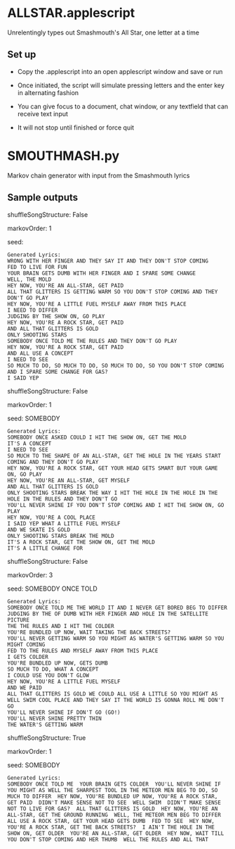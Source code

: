 # ALLSTAR.applescript

Unrelentingly types out Smashmouth's All Star, one letter at a time

## Set up

- Copy the .applescript into an open applescript window and save or run

- Once initiated, the script will simulate pressing letters and the enter key in alternating fashion

- You can give focus to a document, chat window, or any textfield that can receive text input

- It will not stop until finished or force quit

# SMOUTHMASH.py

Markov chain generator with input from the Smashmouth lyrics

## Sample outputs

 shuffleSongStructure: False
 
 markovOrder: 1
 
 seed:
 

```
Generated Lyrics:
WRONG WITH HER FINGER AND THEY SAY IT AND THEY DON'T STOP COMING 
FED TO LIVE FOR FUN 
YOUR BRAIN GETS DUMB WITH HER FINGER AND I SPARE SOME CHANGE 
WELL, THE MOLD 
HEY NOW, YOU'RE AN ALL-STAR, GET PAID 
ALL THAT GLITTERS IS GETTING WARM SO YOU DON'T STOP COMING AND THEY DON'T GO PLAY 
HEY NOW, YOU'RE A LITTLE FUEL MYSELF AWAY FROM THIS PLACE 
I NEED TO DIFFER 
JUDGING BY THE SHOW ON, GO PLAY 
HEY NOW, YOU'RE A ROCK STAR, GET PAID 
AND ALL THAT GLITTERS IS GOLD 
ONLY SHOOTING STARS 
SOMEBODY ONCE TOLD ME THE RULES AND THEY DON'T GO PLAY 
HEY NOW, YOU'RE A ROCK STAR, GET PAID 
AND ALL USE A CONCEPT 
I NEED TO SEE 
SO MUCH TO DO, SO MUCH TO DO, SO MUCH TO DO, SO YOU DON'T STOP COMING AND I SPARE SOME CHANGE FOR GAS? 
I SAID YEP
```

 shuffleSongStructure: False
 
 markovOrder: 1
 
 seed: SOMEBODY
 

```
Generated Lyrics:
SOMEBODY ONCE ASKED COULD I HIT THE SHOW ON, GET THE MOLD 
IT'S A CONCEPT 
I NEED TO SEE 
SO MUCH TO THE SHAPE OF AN ALL-STAR, GET THE HOLE IN THE YEARS START COMING AND THEY DON'T GO PLAY 
HEY NOW, YOU'RE A ROCK STAR, GET YOUR HEAD GETS SMART BUT YOUR GAME ON, GO PLAY 
HEY NOW, YOU'RE AN ALL-STAR, GET MYSELF 
AND ALL THAT GLITTERS IS GOLD 
ONLY SHOOTING STARS BREAK THE WAY I HIT THE HOLE IN THE HOLE IN THE HOLE IN THE RULES AND THEY DON'T GO 
YOU'LL NEVER SHINE IF YOU DON'T STOP COMING AND I HIT THE SHOW ON, GO PLAY 
HEY NOW, YOU'RE A COOL PLACE 
I SAID YEP WHAT A LITTLE FUEL MYSELF 
AND WE SKATE IS GOLD 
ONLY SHOOTING STARS BREAK THE MOLD 
IT'S A ROCK STAR, GET THE SHOW ON, GET THE MOLD 
IT'S A LITTLE CHANGE FOR
```


 shuffleSongStructure: False
 
 markovOrder: 3
 
 seed: SOMEBODY ONCE TOLD
 
```
Generated Lyrics:
SOMEBODY ONCE TOLD ME THE WORLD IT AND I NEVER GET BORED BEG TO DIFFER 
JUDGING BY THE OF DUMB WITH HER FINGER AND HOLE IN THE SATELLITE PICTURE 
THE THE RULES AND I HIT THE COLDER 
YOU'RE BUNDLED UP NOW, WAIT TAKING THE BACK STREETS? 
YOU'LL NEVER GETTING WARM SO YOU MIGHT AS WATER'S GETTING WARM SO YOU MIGHT COMING 
FED TO THE RULES AND MYSELF AWAY FROM THIS PLACE 
I GETS COLDER 
YOU'RE BUNDLED UP NOW, GETS DUMB 
SO MUCH TO DO, WHAT A CONCEPT 
I COULD USE YOU DON'T GLOW 
HEY NOW, YOU'RE A LITTLE FUEL MYSELF 
AND WE PAID 
ALL THAT GLITTERS IS GOLD WE COULD ALL USE A LITTLE SO YOU MIGHT AS WELL SWIM COOL PLACE AND THEY SAY IT THE WORLD IS GONNA ROLL ME DON'T GO 
YOU'LL NEVER SHINE IF DON'T GO (GO!) 
YOU'LL NEVER SHINE PRETTY THIN 
THE WATER'S GETTING WARM
```


 shuffleSongStructure: True
 
 markovOrder: 1
 
 seed: SOMEBODY
 

```
Generated Lyrics:
SOMEBODY ONCE TOLD ME  YOUR BRAIN GETS COLDER  YOU'LL NEVER SHINE IF YOU MIGHT AS WELL THE SHARPEST TOOL IN THE METEOR MEN BEG TO DO, SO MUCH TO DIFFER  HEY NOW, YOU'RE BUNDLED UP NOW, YOU'RE A ROCK STAR, GET PAID  DIDN'T MAKE SENSE NOT TO SEE  WELL SWIM  DIDN'T MAKE SENSE NOT TO LIVE FOR GAS?  ALL THAT GLITTERS IS GOLD  HEY NOW, YOU'RE AN ALL-STAR, GET THE GROUND RUNNING  WELL, THE METEOR MEN BEG TO DIFFER  ALL USE A ROCK STAR, GET YOUR HEAD GETS DUMB  FED TO SEE  HEY NOW, YOU'RE A ROCK STAR, GET THE BACK STREETS?  I AIN'T THE HOLE IN THE SHOW ON, GET OLDER  YOU'RE AN ALL-STAR, GET OLDER  HEY NOW, WAIT TILL YOU DON'T STOP COMING AND HER THUMB  WELL THE RULES AND ALL THAT
```
